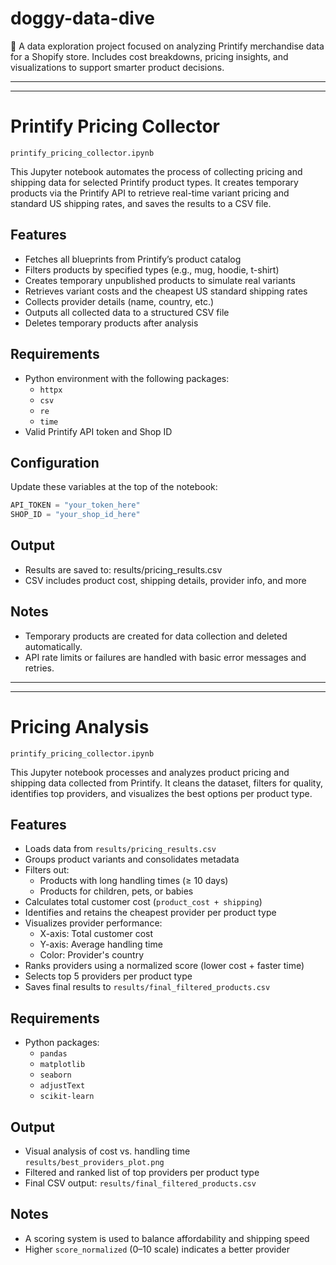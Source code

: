 # doggy-data-dive
🐾 A data exploration project focused on analyzing Printify merchandise data for a Shopify store. Includes cost breakdowns, pricing insights, and visualizations to support smarter product decisions.

---
---

# Printify Pricing Collector

`printify_pricing_collector.ipynb`

This Jupyter notebook automates the process of collecting pricing and shipping data for selected Printify product types. It creates temporary products via the Printify API to retrieve real-time variant pricing and standard US shipping rates, and saves the results to a CSV file.

## Features

- Fetches all blueprints from Printify’s product catalog
- Filters products by specified types (e.g., mug, hoodie, t-shirt)
- Creates temporary unpublished products to simulate real variants
- Retrieves variant costs and the cheapest US standard shipping rates
- Collects provider details (name, country, etc.)
- Outputs all collected data to a structured CSV file
- Deletes temporary products after analysis

## Requirements

- Python environment with the following packages:
  - `httpx`
  - `csv`
  - `re`
  - `time`
- Valid Printify API token and Shop ID

## Configuration

Update these variables at the top of the notebook:

```python
API_TOKEN = "your_token_here"
SHOP_ID = "your_shop_id_here"
```

## Output
- Results are saved to: results/pricing_results.csv
- CSV includes product cost, shipping details, provider info, and more

## Notes
- Temporary products are created for data collection and deleted automatically.
- API rate limits or failures are handled with basic error messages and retries.


---
---

# Pricing Analysis

`printify_pricing_collector.ipynb`

This Jupyter notebook processes and analyzes product pricing and shipping data collected from Printify. It cleans the dataset, filters for quality, identifies top providers, and visualizes the best options per product type.

## Features

- Loads data from `results/pricing_results.csv`
- Groups product variants and consolidates metadata
- Filters out:
  - Products with long handling times (≥ 10 days)
  - Products for children, pets, or babies
- Calculates total customer cost (`product_cost + shipping`)
- Identifies and retains the cheapest provider per product type
- Visualizes provider performance:
  - X-axis: Total customer cost
  - Y-axis: Average handling time
  - Color: Provider's country
- Ranks providers using a normalized score (lower cost + faster time)
- Selects top 5 providers per product type
- Saves final results to `results/final_filtered_products.csv`

## Requirements

- Python packages:
  - `pandas`
  - `matplotlib`
  - `seaborn`
  - `adjustText`
  - `scikit-learn`

## Output

- Visual analysis of cost vs. handling time `results/best_providers_plot.png`
- Filtered and ranked list of top providers per product type
- Final CSV output: `results/final_filtered_products.csv`

## Notes

- A scoring system is used to balance affordability and shipping speed
- Higher `score_normalized` (0–10 scale) indicates a better provider
